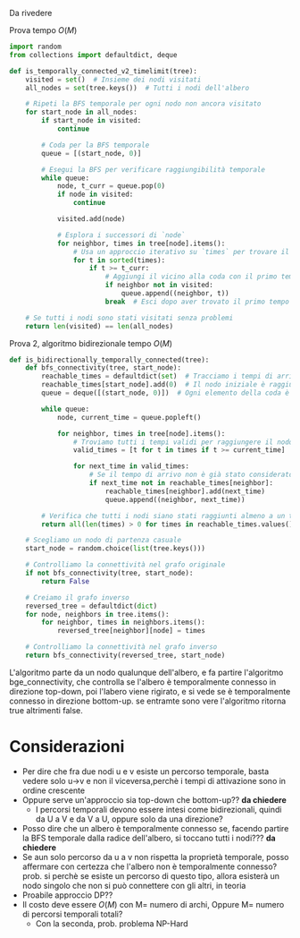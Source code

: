 Da rivedere

Prova tempo $O(M)$

```python
import random
from collections import defaultdict, deque

def is_temporally_connected_v2_timelimit(tree):
    visited = set()  # Insieme dei nodi visitati
    all_nodes = set(tree.keys())  # Tutti i nodi dell'albero

    # Ripeti la BFS temporale per ogni nodo non ancora visitato
    for start_node in all_nodes:
        if start_node in visited:
            continue

        # Coda per la BFS temporale
        queue = [(start_node, 0)]

        # Esegui la BFS per verificare raggiungibilità temporale
        while queue:
            node, t_curr = queue.pop(0)
            if node in visited:
                continue

            visited.add(node)

            # Esplora i successori di `node`
            for neighbor, times in tree[node].items():
                # Usa un approccio iterativo su `times` per trovare il primo tempo valido
                for t in sorted(times):
                    if t >= t_curr:
                        # Aggiungi il vicino alla coda con il primo tempo valido trovato
                        if neighbor not in visited:
                            queue.append((neighbor, t))
                        break  # Esci dopo aver trovato il primo tempo valido

    # Se tutti i nodi sono stati visitati senza problemi
    return len(visited) == len(all_nodes)
```

Prova 2, algoritmo bidirezionale tempo $O(M)$

```python
def is_bidirectionally_temporally_connected(tree):
    def bfs_connectivity(tree, start_node):
        reachable_times = defaultdict(set)  # Tracciamo i tempi di arrivo per ogni nodo
        reachable_times[start_node].add(0)  # Il nodo iniziale è raggiungibile al tempo 0
        queue = deque([(start_node, 0)])  # Ogni elemento della coda è una tupla (nodo, tempo)

        while queue:
            node, current_time = queue.popleft()

            for neighbor, times in tree[node].items():
                # Troviamo tutti i tempi validi per raggiungere il nodo successivo
                valid_times = [t for t in times if t >= current_time]

                for next_time in valid_times:
                    # Se il tempo di arrivo non è già stato considerato per il vicino
                    if next_time not in reachable_times[neighbor]:
                        reachable_times[neighbor].add(next_time)
                        queue.append((neighbor, next_time))

        # Verifica che tutti i nodi siano stati raggiunti almeno a un tempo valido
        return all(len(times) > 0 for times in reachable_times.values())

    # Scegliamo un nodo di partenza casuale
    start_node = random.choice(list(tree.keys()))

    # Controlliamo la connettività nel grafo originale
    if not bfs_connectivity(tree, start_node):
        return False

    # Creiamo il grafo inverso
    reversed_tree = defaultdict(dict)
    for node, neighbors in tree.items():
        for neighbor, times in neighbors.items():
            reversed_tree[neighbor][node] = times

    # Controlliamo la connettività nel grafo inverso
    return bfs_connectivity(reversed_tree, start_node)
```

L'algoritmo parte da un nodo qualunque dell'albero, e fa partire l'algoritmo bge_connectivity, che controlla se l'albero è temporalmente connesso in direzione top-down, poi l'labero viene rigirato, e si vede se è temporalmente connesso in direzione bottom-up. se entramte sono vere l'algoritmo ritorna true altrimenti false.

# Considerazioni

- Per dire che fra due nodi u e v esiste un percorso temporale, basta vedere solo u->v e non il viceversa,perchè i tempi di attivazione sono in ordine crescente
- Oppure serve un'approccio sia top-down che bottom-up?? **da chiedere**
    - I percorsi temporali devono essere intesi come bidirezionali, quindi da U a V e da V a U, oppure solo da una direzione?
- Posso dire che un albero è temporalmente connesso se, facendo partire la BFS temporale dalla radice dell'albero, si toccano tutti i nodi??? **da chiedere**
- Se aun solo percorso da u a v non rispetta la proprietà temporale, posso affermare con certezza che l'albero non è temporalmente connesso? prob. si perchè se esiste un percorso di questo tipo, allora esisterà un nodo singolo che non si può connettere con gli altri, in teoria
- Proabile approccio DP??
- Il costo deve essere $O(M)$ con M= numero di archi, Oppure M= numero di percorsi temporali totali?
    - Con la seconda, prob. problema NP-Hard 
